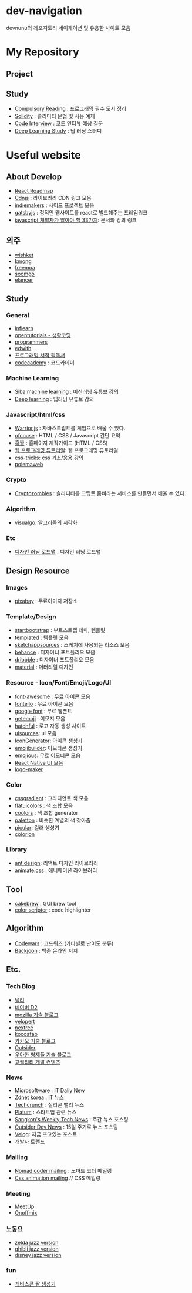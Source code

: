 # dev-navigation

devnunu의 레포지토리 네이게이션 및 유용한 사이트 모음

# My Repository

## Project

## Study

- [Compulsory Reading](https://github.com/nunu-dev/compulsory-reading/wiki) : 프로그래밍 필수 도서 정리
- [Solidity](https://github.com/nunu-dev/solidity-study/wiki) : 솔리디티 문법 및 사용 예제
- [Code Interview](https://github.com/nunu-dev/code-interview) : 코드 인터뷰 예상 질문
- [Deep Learning Study](https://github.com/nunu-dev/deep_leaning_study) : 딥 러닝 스터디

# Useful website

## About Develop

- [React Roadmap](https://github.com/adam-golab/react-developer-roadmap)
- [Cdnjs](https://cdnjs.com/) : 라이브러리 CDN 링크 모음
- [indiemakers](https://indiemakers.net/) : 사이드 프로젝트 모음
- [gatsbyjs](https://www.gatsbyjs.org/) : 정적인 웹사이트를 react로 빌드해주는 프레임워크
- [javascript 개발자가 알아야 할 33가지](https://github.com/yjs03057/33-js-concepts): 문서와 강의 링크

## 외주
- [wishket](https://www.wishket.com/mywishket/partners/)
- [kmong](https://kmong.com/)
- [freemoa](https://freemoa.net/)
- [soomgo](https://soomgo.com/)
- [elancer](https://elancer.co.kr/)

## Study

### General

- [inflearn](https://www.inflearn.com/)
- [opentutorials - 생활코딩](https://opentutorials.org/course/1)
- [programmers](https://programmers.co.kr/)
- [edwith](https://www.edwith.org/)
- [프로그래밍 서적 필독서](https://www.sangkon.com/2018/08/27/good_books_for_dev_2018/)
- [codecademy](https://www.codecademy.com/) : 코드카데미

### Machine Learning

- [Siba machine learning](https://www.youtube.com/playlist?list=PLVNY1HnUlO241gILgQloWAs0xrrkqQfKe) : 머신러닝 유튜브 강의
- [Deep learning](https://www.youtube.com/user/hunkims) : 딥러닝 유튜브 강의

### Javascript/html/css

- [Warrior.js](https://warrior.js.org/) : 자바스크립트를 게임으로 배울 수 있다.
- [ofcouse](https://ofcourse.kr/) : HTML / CSS / Javascript 간단 요약
- [홈짱](http://www.homejjang.com/) : 홈페이지 제작가이드 (HTML / CSS)
- [웹 프로그래밍 튜토리얼](https://poiemaweb.com/): 웹 프로그래밍 튜토리얼
- [css-tricks](https://css-tricks.com/): css 기초/응용 강의
- [poiemaweb](https://poiemaweb.com/)

### Crypto

- [Cryptozombies](https://cryptozombies.io/ko/) : 솔리디티를 크립토 좀비라는 서비스를 만들면서 배울 수 있다.

### Algorithm

- [visualgo](https://visualgo.net/ko): 알고리즘의 시각화

### Etc

- [디자인 러닝 로드맵](https://www.degreeless.design/) : 디자인 러닝 로드맵

## Design Resource

### Images

- [pixabay](https://pixabay.com/ko/) : 무료이미지 저장소

### Template/Design

- [startbootstrap](https://startbootstrap.com/) : 부트스트랩 테마, 템플릿
- [templated](https://templated.co/) : 템플릿 모음
- [sketchappsources](https://www.sketchappsources.com/) : 스케치에 사용되는 리소스 모음
- [behance](https://www.behance.net/) : 디자이너 포트폴리오 모음
- [dribbble](https://dribbble.com/) : 디자이너 포트폴리오 모음
- [material](https://material.io/) : 머터리얼 디자인

### Resource - Icon/Font/Emoji/Logo/UI

- [font-awesome](https://fontawesome.com/?from=io) : 무료 아이콘 모음
- [fontello](http://fontello.com/) : 무료 아이콘 모음
- [google font](https://fonts.google.com/) : 무료 웹폰트
- [getemoji](https://getemoji.com/) : 이모지 모음
- [hatchful](https://hatchful.shopify.com/) : 로고 자동 생성 사이트
- [uisources](https://www.uisources.com/apps): ui 모음
- [IconGenerator](https://github.com/onmyway133/IconGenerator): 아이콘 생성기
- [emojibuilder](http://phlntn.com/emojibuilder/): 이모티콘 생성기
- [emojious](https://www.emojious.com): 무료 이모티콘 모음
- [React Native UI 모음](https://github.com/madhavanmalolan/awesome-reactnative-ui)
- [logo-maker](https://ko.wix.com/logo/maker)

### Color
- [cssgradient](https://cssgradient.io/gradient-backgrounds/) : 그라디언트 색 모음
- [flatuicolors](https://flatuicolors.com/) : 색 조합 모음
- [coolors](https://coolors.co/) : 색 조합 generator
- [paletton](http://paletton.com/#uid=13g0u0kk2L29hWEfeRboiE9trxK) : 비슷한 계열의 색 찾아줌
- [picular](https://picular.co/): 컬러 생성기
- [colorion](https://material.colorion.co/popular)

### Library

- [ant design](https://ant.design/): 리액트 디자인 라이브러리
- [animate.css](https://daneden.github.io/animate.css/) : 애니메이션 라이브러리

## Tool

- [cakebrew](https://www.cakebrew.com/) : GUI brew tool
- [color scripter](https://colorscripter.com/) : code highlighter

## Algorithm

- [Codewars](https://www.codewars.com/dashboard) : 코드워즈 (카타별로 난이도 분류)
- [Backjoon](https://www.acmicpc.net/) : 백준 온라인 저지

## Etc.

### Tech Blog

- [널리](http://nuli.navercorp.com/)
- [네이버 D2](https://d2.naver.com/home)
- [mozilla 기술 블로그](http://hacks.mozilla.or.kr/)
- [velopert](https://velopert.com/)
- [nextree](http://www.nextree.co.kr/author/nextree/)
- [kocoafab](https://kocoafab.cc/)
- [카카오 기술 블로그](http://tech.kakao.com/)
- [Outsider](https://blog.outsider.ne.kr/)
- [우아한 형제들 기술 블로그](http://woowabros.github.io/)
- [고퀄리티 개발 컨텐츠](https://github.com/Integerous/goQuality-dev-contents/blob/master/README.md)

### News

- [Microsoftware](https://www.imaso.co.kr/) : IT Daliy New
- [Zdnet korea](http://www.zdnet.co.kr/?lo=zv1) : IT 뉴스
- [Techcrunch](https://techcrunch.com/) : 실리콘 밸리 뉴스
- [Platum](https://platum.kr/) : 스타트업 관련 뉴스
- [Sangkon's Weekly Tech News](https://www.sangkon.com/tag/weekly/) : 주간 뉴스 포스팅
- [Outsider Dev News](https://blog.outsider.ne.kr/category/Newsletter) : 15일 주기로 뉴스 포스팅
- [Velog](https://velog.io/trending): 지금 뜨고있는 포스트
- [개발자 트랜드](http://heej.in/)

### Mailing

- [Nomad coder mailing](https://us16.list-manage.com/subscribe?u=a99b43453db5050f1f26b2744&id=cc02020e1a) : 노마드 코더 메일링
- [Css animation mailing](https://cssanimation.rocks/weekly/) // CSS 메일링

### Meeting

- [MeetUp](https://www.meetup.com/ko-KR/)
- [Onoffmix](https://onoffmix.com/)

### 노동요

- [zelda jazz version](https://www.youtube.com/watch?v=3frlf4W0KOc)
- [ghibli jazz version](https://www.youtube.com/watch?v=3jWRrafhO7M)
- [disney jazz version](https://www.youtube.com/watch?v=eMsUAkXf0b8)

### fun

- [개비스콘 짤 생성기](https://rajephon.github.io/gvsc/)
